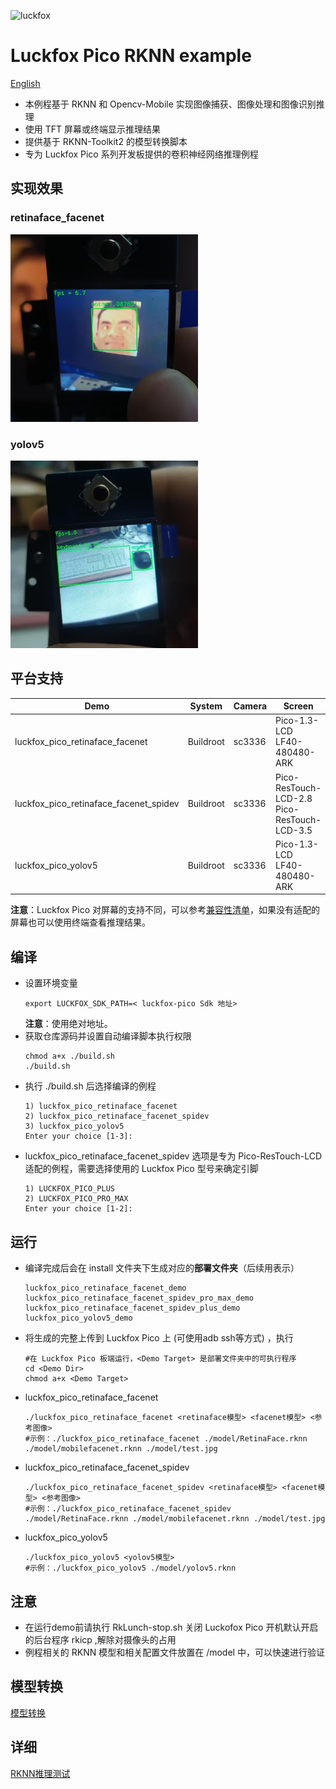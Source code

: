 ![luckfox](https://github.com/LuckfoxTECH/luckfox-pico/assets/144299491/cec5c4a5-22b9-4a9a-abb1-704b11651e88)
# Luckfox Pico RKNN example
[English](./README.md)
+ 本例程基于 RKNN 和 Opencv-Mobile 实现图像捕获、图像处理和图像识别推理
+ 使用 TFT 屏幕或终端显示推理结果
+ 提供基于 RKNN-Toolkit2 的模型转换脚本
+ 专为 Luckfox Pico 系列开发板提供的卷积神经网络推理例程

## 实现效果
### retinaface_facenet
<img src="images/luckfox_pico_retinaface_facenet.jpg" alt="luckfox_pico_retinaface_facenet" width="300">

### yolov5
<img src="images/luckfox_pico_yolov5.jpg" alt="luckfox_pico_yolov5" width="300">

## 平台支持
Demo | System | Camera | Screen |
--- | --- | --- | ---
luckfox_pico_retinaface_facenet        | Buildroot | sc3336 | Pico-1.3-LCD LF40-480480-ARK
luckfox_pico_retinaface_facenet_spidev | Buildroot | sc3336 | Pico-ResTouch-LCD-2.8 Pico-ResTouch-LCD-3.5
luckfox_pico_yolov5                    | Buildroot | sc3336 | Pico-1.3-LCD LF40-480480-ARK 
**注意**：Luckfox Pico 对屏幕的支持不同，可以参考[兼容性清单](https://wiki.luckfox.com/zh/Luckfox-Pico/Luckfox-Pico-Support-List)，如果没有适配的屏幕也可以使用终端查看推理结果。

## 编译
+ 设置环境变量
    ```
    export LUCKFOX_SDK_PATH=< luckfox-pico Sdk 地址>
    ```
    **注意**：使用绝对地址。
+ 获取仓库源码并设置自动编译脚本执行权限
    ```
    chmod a+x ./build.sh
    ./build.sh
    ```
+ 执行 ./build.sh 后选择编译的例程
    ```
    1) luckfox_pico_retinaface_facenet
    2) luckfox_pico_retinaface_facenet_spidev
    3) luckfox_pico_yolov5
    Enter your choice [1-3]:
    ```
+ luckfox_pico_retinaface_facenet_spidev 选项是专为 Pico-ResTouch-LCD 适配的例程，需要选择使用的 Luckfox Pico 型号来确定引脚
    ```
    1) LUCKFOX_PICO_PLUS
    2) LUCKFOX_PICO_PRO_MAX
    Enter your choice [1-2]:
    ```

## 运行
+ 编译完成后会在 install 文件夹下生成对应的**部署文件夹**（后续用<Demo Dir>表示）
    ```
    luckfox_pico_retinaface_facenet_demo
    luckfox_pico_retinaface_facenet_spidev_pro_max_demo
    luckfox_pico_retinaface_facenet_spidev_plus_demo
    luckfox_pico_yolov5_demo
    ```
+ 将生成的<Demo Dir>完整上传到 Luckfox Pico 上 (可使用adb ssh等方式) ，执行
    ```
    #在 Luckfox Pico 板端运行，<Demo Target> 是部署文件夹中的可执行程序
    cd <Demo Dir>
    chmod a+x <Demo Target>
    ```
+ luckfox_pico_retinaface_facenet
    ```
    ./luckfox_pico_retinaface_facenet <retinaface模型> <facenet模型> <参考图像> 
    #示例：./luckfox_pico_retinaface_facenet ./model/RetinaFace.rknn ./model/mobilefacenet.rknn ./model/test.jpg
    ```
+ luckfox_pico_retinaface_facenet_spidev
    ``` 
    ./luckfox_pico_retinaface_facenet_spidev <retinaface模型> <facenet模型> <参考图像>
    #示例：./luckfox_pico_retinaface_facenet_spidev ./model/RetinaFace.rknn ./model/mobilefacenet.rknn ./model/test.jpg
    ```
+ luckfox_pico_yolov5
    ```   
    ./luckfox_pico_yolov5 <yolov5模型> 
    #示例：./luckfox_pico_yolov5 ./model/yolov5.rknn
    ```

## 注意
+ 在运行demo前请执行 RkLunch-stop.sh 关闭 Luckofox Pico 开机默认开启的后台程序 rkicp ,解除对摄像头的占用
+ 例程相关的 RKNN 模型和相关配置文件放置在 <Demo Dir>/model 中，可以快速进行验证

## 模型转换
[模型转换](scripts/luckfox_onnx_to_rknn/README_CN.md)

## 详细
[RKNN推理测试](https://wiki.luckfox.com/zh/Luckfox-Pico/Luckfox-Pico-RV1106/Luckfox-Pico-Ultra-W/Luckfox-Pico-RKNN-Test/)